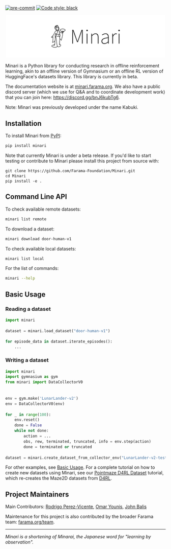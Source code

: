 [![pre-commit](https://img.shields.io/badge/pre--commit-enabled-brightgreen?logo=pre-commit&logoColor=white)](https://pre-commit.com/) [![Code style: black](https://img.shields.io/badge/code%20style-black-000000.svg)](https://github.com/psf/black)


<p align="center">
    <img src="minari-text.png" width="500px"/>
</p>

Minari is a Python library for conducting research in offline reinforcement learning, akin to an offline version of Gymnasium or an offline RL version of HuggingFace's datasets library. This library is currently in beta.

The documentation website is at [minari.farama.org](https://minari.farama.org/main/). We also have a public discord server (which we use for Q&A and to coordinate development work) that you can join here: https://discord.gg/bnJ6kubTg6.

Note: Minari was previously developed under the name Kabuki.


## Installation
To install Minari from [PyPI](https://pypi.org/project/minari/):
```bash
pip install minari
```

Note that currently Minari is under a beta release. If you'd like to start testing or contribute to Minari please install this project from source with:

```
git clone https://github.com/Farama-Foundation/Minari.git
cd Minari
pip install -e .
```

## Command Line API

To check available remote datasets:

```bash
minari list remote
```

To download a dataset:

```bash
minari download door-human-v1
```

To check available local datasets:

```bash
minari list local
```

For the list of commands:
```bash
minari --help
```

## Basic Usage

### Reading a dataset

```python
import minari

dataset = minari.load_dataset("door-human-v1")

for episode_data in dataset.iterate_episodes():
    ...
```

### Writing a dataset

```python
import minari
import gymnasium as gym
from minari import DataCollectorV0


env = gym.make('LunarLander-v2')
env = DataCollectorV0(env)

for _ in range(100):
    env.reset()
    done = False
    while not done:
        action = ...
        obs, rew, terminated, truncated, info = env.step(action)
        done = terminated or truncated

dataset = minari.create_dataset_from_collector_env("LunarLander-v2-test-v0", env)
```

For other examples, see [Basic Usage](https://minari.farama.org/main/content/basic_usage/). For a complete tutorial on how to create new datasets using Minari, see our [Pointmaze D4RL Dataset](https://minari.farama.org/main/tutorials/dataset_creation/point_maze_dataset/) tutorial, which re-creates the Maze2D datasets from [D4RL](https://github.com/Farama-Foundation/D4RL).

## Project Maintainers
Main Contributors: [Rodrigo Perez-Vicente](https://github.com/rodrigodelazcano), [Omar Younis](https://github.com/younik), [John Balis](https://github.com/balisujohn)

Maintenance for this project is also contributed by the broader Farama team: [farama.org/team](https://farama.org/team).

___

_Minari is a shortening of Minarai, the Japanese word for "learning by observation"._

